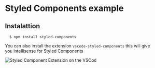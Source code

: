 # Styled Components example

## Instalattion

```cli
  $ npm install styled-components
```

You can also install the extension `vscode-styled-components` this will give you intellisense for Styled Components

![Styled Component Extension on the VSCod](https://res.cloudinary.com/dx2ymjepk/image/upload/v1666947054/education/styled-extension_xpepcb.png "Styled Component Extension on the VSCode")
